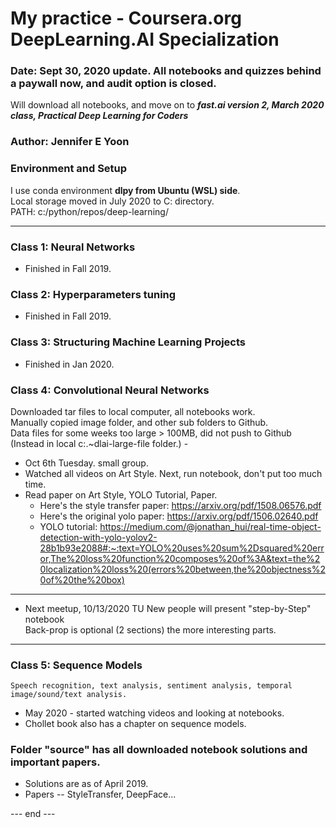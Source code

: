 # My practice - Coursera.org DeepLearning.AI Specialization  

### Date: Sept 30, 2020 update.  All notebooks and quizzes behind a paywall now, and audit option is closed.  
Will download all notebooks, and move on to 
***fast.ai version 2, March 2020 class, Practical Deep Learning for Coders***  

### Author: Jennifer E Yoon  

### Environment and Setup   
I use conda environment **dlpy from Ubuntu (WSL) side**.   
Local storage moved in July 2020 to C: directory.  
PATH: c:/python/repos/deep-learning/  

---  

### Class 1: Neural Networks  
  * Finished in Fall 2019.  
  
### Class 2: Hyperparameters tuning  
  * Finished in Fall 2019.  

### Class 3: Structuring Machine Learning Projects  
  * Finished in Jan 2020.

### Class 4: Convolutional Neural Networks 
  Downloaded tar files to local computer, all notebooks work.  
  Manually copied image folder, and other sub folders to Github.  
  Data files for some weeks too large > 100MB, did not push to Github  
  (Instead in local c:\.~dlai-large-file folder.)
    \-  
  * Oct 6th Tuesday.  small group.
  * Watched all videos on Art Style.  Next, run notebook, don't put too much time.  
  * Read paper on Art Style, YOLO Tutorial, Paper.  
    *   Here's the style transfer paper: https://arxiv.org/pdf/1508.06576.pdf
    *   Here's the original yolo paper: https://arxiv.org/pdf/1506.02640.pdf
    *   YOLO tutorial: https://medium.com/@jonathan_hui/real-time-object-detection-with-yolo-yolov2-28b1b93e2088#:~:text=YOLO%20uses%20sum%2Dsquared%20error,The%20loss%20function%20composes%20of%3A&text=the%20localization%20loss%20(errors%20between,the%20objectness%20of%20the%20box)

---  
 
  * Next meetup, 10/13/2020 TU 
    New people will present "step-by-Step" notebook  
    Back-prop is optional (2 sections) the more interesting parts. 

---  

### Class 5: Sequence Models  
    Speech recognition, text analysis, sentiment analysis, temporal image/sound/text analysis.  

  * May 2020 - started watching videos and looking at notebooks.  
  * Chollet book also has a chapter on sequence models.  

### Folder "source" has all downloaded notebook solutions and important papers.  
  * Solutions are as of April 2019. 
  * Papers -- StyleTransfer, DeepFace...  
    
--- end ---  
